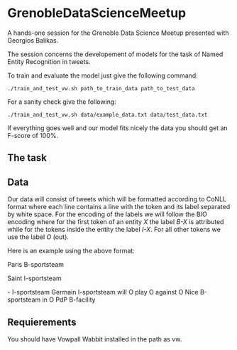 # GrenobleDataScienceMeetup

A hands-one session for the Grenoble Data Science Meetup presented with Georgios Balikas.

The session concerns the developement of models for the task of Named Entity Recognition in tweets.

To train and evaluate the model just give the following command:

`
./train_and_test_vw.sh path_to_train_data path_to_test_data
`

For a sanity check give the following:

`
./train_and_test_vw.sh data/example_data.txt data/test_data.txt
`

If everything goes well and our model fits nicely the data you should get an F-score of 100%.

## The task

## Data

Our data will consist of tweets which will be formatted according to CoNLL format where each line
contains a line with the token and its label separated by white space. For the encoding
of the labels we will follow the BIO encoding where for the first token of an entity *X*
the label *B-X* is attributed while for the tokens inside the entity the label *I-X*.
For all other tokens we use the label *O* (out).

Here is an example using the above format:

Paris	B-sportsteam

Saint	I-sportsteam

\-	I-sportsteam
Germain	I-sportsteam
will	O
play	O
against	O
Nice	B-sportsteam
in	O
PdP	B-facility


## Requierements

You should have Vowpall Wabbit installed in the path as vw.
